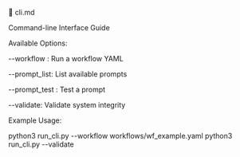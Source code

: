 📄 cli.md

Command-line Interface Guide

Available Options:

--workflow <file>: Run a workflow YAML

--prompt_list: List available prompts

--prompt_test <name>: Test a prompt

--validate: Validate system integrity

Example Usage:

python3 run_cli.py --workflow workflows/wf_example.yaml
python3 run_cli.py --validate
